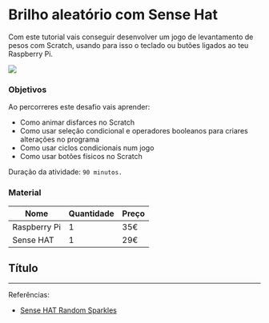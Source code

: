 # Brilho aleatório com Sense Hat

Com este tutorial vais conseguir desenvolver um jogo de levantamento de pesos com Scratch, usando para isso o teclado ou butões ligados ao teu Raspberry Pi.

![](https://www.raspberrypi.org/learning/resources/sense-hat-random-sparkles/cover.png)

### Objetivos

Ao percorreres este desafio vais aprender:

* Como animar disfarces no Scratch
* Como usar seleção condicional e operadores booleanos para criares alterações no programa
* Como usar ciclos condicionais num jogo
* Como usar botões físicos no Scratch

Duração da atividade: `90 minutos.`

### Material

| Nome | Quantidade | Preço |
| --- | --- | --- |
|Raspberry Pi |1 |35€ |
|Sense HAT |1 |29€ |

## Título

---
Referências: 
* [Sense HAT Random Sparkles](https://www.raspberrypi.org/learning/sense-hat-random-sparkles/)